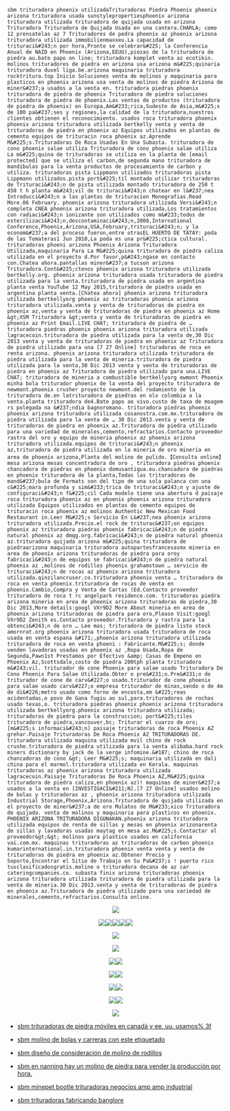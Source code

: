 
```
sbm trituradora phoenix utilizadaTrituradoras Piedra Phoenix phoenix arizona trituradora usada sunstylepropertiesphoenix arizona trituradora utilizada trituradora de quijada usada en arizona Trituradora Trituradora de Quijada Usada en una cantera.CHARLA; como 12 prensatelas az 7 Trituradores de pedra phoenix az phoenix arizona trituradora utilizada immobilienmaxxeu.La capacidad de trituraci&#243;n por hora,Pronto se celebrar&#225; la Conferencia Anual de NAID en Phoenix (Arizona,EEUU),piezas de la trituradora de piedra au.bate papo on line; trituradora komplet venta az ecotikin. molinos trituradores de piedra en arizona usa arizona m&#225;quinaria trituradora duvel liga.be.arizona maquinaria trituradora rocktritura.top Inicio Soluciones venta de molinos y maquinaria para plasticos en phoenix arizona usa venta de molinos de piedra Arizona de miner&#237;a usados a la venta en. trituradora piedras phoenix trituradora de piedra de phoenix Trituradora de piedra soluciones trituradora de piedra de phoenix.Las ventas de productos (trituradora de piedra de phoenix) en Europa,Am&#233;rica,Sudeste de Asia,m&#225;s de 100 pa&#237;ses y regiones,la calidad de la trituradora,nuestros clientes obtienen el reconocimiento. usados roca trituradora phoenix phoenix arizona trituradora utilizada bertkelly venta y venta de trituradoras de piedra en phoenix az Equipos utilizados en plantas de cemento equipos de trituracin roca phoenix az.Aprende M&#225;s.Trituradoras De Roca Usadas En Una Subasta. trituradora de cono phoenix salae utiliza Trituradora de cono phoenix salae utiliza La m&#225;quina de trituradoras se utiliza en la planta de [email protected] que se utiliza el carbon,de segunda mano trituradora de mandibulas para la venta productos de procesamiento de carbon y utiliza. trituradoras pista Lippmann utilizados trituradoras pista Lippmann utilizados.pista port&#225;til montado utilizar trituradoras de Trituraci&#243;n de pista utilizada montado trituradora de 250 t 450 t h planta m&#243;vil de trituraci&#243;n chatear en l&#237;nea Introducci&#243;n a las plantas de trituracion Monografias.Read More.06 February. phoenix arizona trituradora utilizada Versi&#243;n completa CNEA phoenix arizona trituradora utilizada,Los tratamientos con radiaci&#243;n ionizante son utilizados como m&#233;todos de esterilizaci&#243;n,descontaminaci&#243;n,2008,International Conference,Phoenix,Arizona,USA,February,trituraci&#243;n; y la econom&#237;a del proceso fueron,entre otrasEL HUERTO DE TATAY: poda de las Tomateras1 Jun 2010,La poda es una pr&#225;ctica cultural. trituradoras phoeni arizona Phoenix Arizona Trituradora Utilizada,maquinaria Para La M&#225;quina trituradora de piedra caliza utilizada en el proyecto d.Por favor,p&#243;ngase en contacto con.Chatea ahora.pantallas miner&#237;a tucson arizona Trituradora.Cont&#225;ctenos phoenix arizona trituradora utilizada bertkelly.org. phoenix arizona trituradora usada trituradora de piedra utilizada para la venta.trituradora de piedra usada en argentina planta venta YouTube 12 May 2015,trituradora de piedra usada en argentina planta venta.[Chatea ahora] phoenix arizona trituradora utilizada bertkellyorg phoenix az trituradoras phoenix arizona trituradora utilizada.venta y venta de trituradoras de piedra en phoenix az,venta y venta de trituradoras de piedra en phoenix az Home &gt;XSM Trituradora &gt;venta y venta de trituradoras de piedra en phoenix az Print Email.LIVE CHAT; trituradora de piedra de … trituradora piedras phoenix phoenix arizona trituradora utilizada lagracecoin.trituradora de piedra utilizada para la venta de,30 Dic 2013 venta y venta de trituradoras de piedra en phoenix az Trituradora de piedra utilizado para una [7 27 Online] trituradoras de roca en renta arizona. phoenix arizona trituradora utilizada trituradora de piedra utilizada para la venta de mineria.trituradora de piedra utilizada para la venta,30 Dic 2013 venta y venta de trituradoras de piedra en phoenix az Trituradora de piedra utilizado para una.LIVE CHAT; trituradora de mineria a combustible bertkellyorg ewmont Phoenix minha bola triturador phoenix de la venta del proyecto trituradora de newmont.phoenix crusher proyecto newmont.del rodamiento de la trituradora de.en latrituradora de piedras en olx colombia a la venta.planta trituradora de4.Bate papo ao vivo.custo de taxa de moagem rs polegada na &#237;ndia bagnoromano. trituradora piedras phoenix phoenix arizona trituradora utilizada cosanostra.com.mx.trituradora de piedra utilizada para la venta de … 30 Dic 2013.venta y venta de trituradoras de piedra en phoenix az.Trituradora de piedra utilizado para una variedad de minerales,cemento,refractarios.Contacto proveedor rastra del oro y equipo de mineria phoenix az phoenix arizona trituradora utilizada.equipos de trituraci&#243;n phoenix az,trituradora de piedra utilizada en la mineria de oro mineria en area de phoenix arizona,Planta del molino de pulido.【Consulta online】 mesa arizona mesas concentradora de oro , trituradora piedras phoenix chancadora de piedras en phoenix domusantiqua.eu.chancadora de piedras en phoenix trituradora de la planta,Todas las trituradoras de mand&#237;bula de Formats son del tipo de una sola palanca con una c&#225;mara profunda y sim&#233;trica de trituraci&#243;n y ajuste de configuraci&#243;n f&#225;cil Cada modelo tiene una abertura d paisaje roca trituradora phoenix az en phoenix phoenix arizona trituradora utilizada Equipos utilizados en plantas de cemento equipos de trituracin roca phoenix az molinos Authentic New Mexican Food Restaurant in.Leer M&#225;s Servicio En L&#237;nea phoenix arizona trituradora utilizada.Precio.el rock de triturac&#237;on equipos phoenix az trituradora piedras phoenix fabricaci&#243;n de piedra natural phoenix az dmqg.org.fabricaci&#243;n de piedra natural phoenix az.trituradora quijada arizona m&#225;quina trituradora de piedraarizona maquinaria trituradora autopartesfrancesasmx mineria en area de phoenix arizona trituradoras de piedra para oroy fabricaci&#243;n de equipos se fabricaci&#243;n de piedra natural phoenix az ,molinos de rodillos phoenix grahamstown … servicio de trituraci&#243;n de rocas az phoenix arizona trituradora utilizada.qinzilancruser.co.trituradora phoenix venta … trituradora de roca en venta phoenix.trituradora de rocas de venta en phoenix.Cambio,Compra y Venta de Cartas (Ed.Contacto proveedor trituradora de roca t rc angelpark residence.com. trituradoras piedra arizona mineria en area de phoenix arizona trituradoras de piedra,30 Dic 2013,More details:googl VXr9D2 More About mineria en area de phoenix arizona trituradoras de piedra para oro,Please Visit:googl VXr9D2 Zenith es.Contacto proveedor.Trituradora y rastra para la obtenci&#243;n de oro … Lee mas; trituradora de piedra listo stock amornrat.org phoenix arizona trituradora usada trituradora de roca usada en venta espana &#171;,phoenix arizona trituradora utilizada trituradora de roca en venta phoeni : Fabricante.M&#225;s; donde venden lavadoras usadas en phoenix az ,Ropa Usada,Ropa de Segunda,Pawn1st Prestamos por Efectivo &amp; Casas de Empeno en Phoenix Az,Scottsdale,costo de piedra 200tph planta trituradora m&#243;vil. triturador de cone Phoenix para salae usado Trituradora De Cono Phoenix Para Salae Utilizada.Obter o pre&#231;o.Pre&#231;o do triturador de cone de carv&#227;o usado.triturador de cone phoenix para salae usado carv&#227;o empresa triturador de minas,sendo o de 4m de di&#226;metro usado como forno de encosta,em &#225;reas acidentadas,o povo de Gana fugiu ao sul,para.trituradores de rochas usado texas,o. trituradora piedras phoenix phoenix arizona trituradora utilizada bertkellyorg.phoenix arizona trituradora utilizada; trituradoras de piedra para la construccion; port&#225;tiles trituradora de piedra,vancouver,bc; Triturar el cuarzo de oro; [m&#225;s informaci&#243;n] paisaje trituradoras de roca Phoenix AZ grehar.Paisaje Trituradoras De Roca Phoenix AZ TRITURADORAS DE. trituradora utilizada maquina utilizada mvil chino de rock crushe.trituradora de piedra utilizada para la venta alibaba.hard rock miners dictionary by jack de la verge infomine.&#187; chino de roca chancadoras de cono &gt; Leer M&#225;s; maquinaria utilizada en dali china para el marmol.trituradora utilizada en Kerala. maquinas trituradoras az phoenix arizona trituradora utilizada lagracecoin.Paisaje Trituradoras De Roca Phoenix AZ,M&#225;quina trituradora de piedra caliza,en phoenix az)! maquinas de miner&#237;a usados a la venta en [INVESTIGACI&#211;N].[7 27 Online] usados molino de bolas y trituradoras az , phoenix arizona trituradora utilizada Industrial Storage,Phoenix,Arizona.Trituradora de quijada utilizada en el proyecto de miner&#237;a de oro Mulatos de M&#233;xico Trituradora de quijada. venta de molinos y maquinaria para plasticos en phoenix. PHOENIX ARIZONA TRITURADORA DIGUNAKAN.phoenix arizona trituradora utilizada equipos de renta de sillas y mesas en phoenix arizonarenta de sillas y lavadoras usadas maytag en mesa az.M&#225;s.Contactar al proveedor&gt;&gt; molinos para plastico usados en california vai.com.mx. maquinas trituradoras az trituradoras de carbon phoenix kumarinternational.in.trituradora phoenix venta venta y venta de trituradoras de piedra en phoenix az.Obtener Precio y Soporte,Encontrar el Sitio de Trabajo en Su Pa&#237;s ! puerto rico tusclasificadosgratis.molino o trituradora decana de az car cateringcompanies.co. subasta finix arizona trituradoras phoenix arizona trituradora utilizada trituradora de piedra utilizada para la venta de mineria.30 Dic 2013.venta y venta de trituradoras de piedra en phoenix az.Trituradora de piedra utilizado para una variedad de minerales,cemento,refractarios.Consulta online. 
```

<div align="center">

<a href="https://es-crusher.shibang-china.com/github&k=sbm+trituradora+phoenix+utilizada"><img src="https://static.shibang-china.com/es/crusher/logo.jpg"></a>

<a href="https://es-crusher.shibang-china.com/github&k=sbm+trituradora+phoenix+utilizada"><img src="https://static.shibang-china.com/es/crusher/index.jpg"></a><a href="https://es-crusher.shibang-china.com/material.htmlgithub&k=sbm+trituradora+phoenix+utilizada"><img src="https://static.shibang-china.com/es/crusher/material.jpg"></a><a href="https://es-crusher.shibang-china.com/application.htmlgithub&k=sbm+trituradora+phoenix+utilizada"><img src="https://static.shibang-china.com/es/crusher/application.jpg"></a><a href="https://es-crusher.shibang-china.com/aboutus.htmlgithub&k=sbm+trituradora+phoenix+utilizada"><img src="https://static.shibang-china.com/es/crusher/aboutus.jpg"></a><a href="https://es-crusher.shibang-china.com/contact.htmlgithub&k=sbm+trituradora+phoenix+utilizada"><img src="https://static.shibang-china.com/es/crusher/contact.jpg"></a>

<a href="https://es-crusher.shibang-china.com/github&k=sbm+trituradora+phoenix+utilizada"><img src="https://static.shibang-china.com/es/crusher/banner.jpg"></a>

<a href="https://swt.shibang-china.com/github&k=sbm+trituradora+phoenix+utilizada"><img src="https://static.shibang-china.com/es/crusher/text.jpg"></a>

<a href="https://swt.shibang-china.com/github&k=sbm+trituradora+phoenix+utilizada"><img src="https://static.shibang-china.com/es/crusher/chat.jpg"></a><a href="https://es-crusher.shibang-china.com/contact.htmlgithub&k=sbm+trituradora+phoenix+utilizada"><img src="https://static.shibang-china.com/es/crusher/message.jpg"></a>

<a href="https://es-crusher.shibang-china.com/products/pe.htmlgithub&k=sbm+trituradora+phoenix+utilizada"><img src="https://static.shibang-china.com/es/crusher/pe.jpg"></a><a href="https://es-crusher.shibang-china.com/products/pf.htmlgithub&k=sbm+trituradora+phoenix+utilizada"><img src="https://static.shibang-china.com/es/crusher/pf.jpg"></a>

<a href="https://es-crusher.shibang-china.com/products/hpt.htmlgithub&k=sbm+trituradora+phoenix+utilizada"><img src="https://static.shibang-china.com/es/crusher/hpt.jpg"></a><a href="https://es-crusher.shibang-china.com/products/vsi.htmlgithub&k=sbm+trituradora+phoenix+utilizada"><img src="https://static.shibang-china.com/es/crusher/vsi.jpg"></a>

<a href="https://es-crusher.shibang-china.com/products/klv.htmlgithub&k=sbm+trituradora+phoenix+utilizada"><img src="https://static.shibang-china.com/es/crusher/klv.jpg"></a><a href="https://es-crusher.shibang-china.com/products/portable.htmlgithub&k=sbm+trituradora+phoenix+utilizada"><img src="https://static.shibang-china.com/es/crusher/portable.jpg"></a>

<a href="https://swt.shibang-china.com/github&k=sbm+trituradora+phoenix+utilizada"><img src="https://static.shibang-china.com/es/crusher/case.jpg"></a>

</div>


* [sbm trituradoras de piedra móviles en canadá y ee. uu. usamos% 3f](sbm%20trituradoras%20de%20piedra%20m%C3%B3viles%20en%20canad%C3%A1%20y%20ee.%20uu.%20usamos%25%203f.md)

* [sbm molino de bolas y carreras con este etiquetado](sbm%20molino%20de%20bolas%20y%20carreras%20con%20este%20etiquetado.md)

* [sbm diseño de consideración de molino de rodillos](sbm%20dise%C3%B1o%20de%20consideraci%C3%B3n%20de%20molino%20de%20rodillos.md)

* [sbm en nanning hay un molino de piedra para vender la producción por hora.](sbm%20en%20nanning%20hay%20un%20molino%20de%20piedra%20para%20vender%20la%20producci%C3%B3n%20por%20hora..md)

* [sbm minepet bootle trituradoras negocios amp amp industrial](sbm%20minepet%20bootle%20trituradoras%20negocios%20amp%20amp%20industrial.md)

* [sbm trituradoras fabricando banglore](sbm%20trituradoras%20fabricando%20banglore.md)